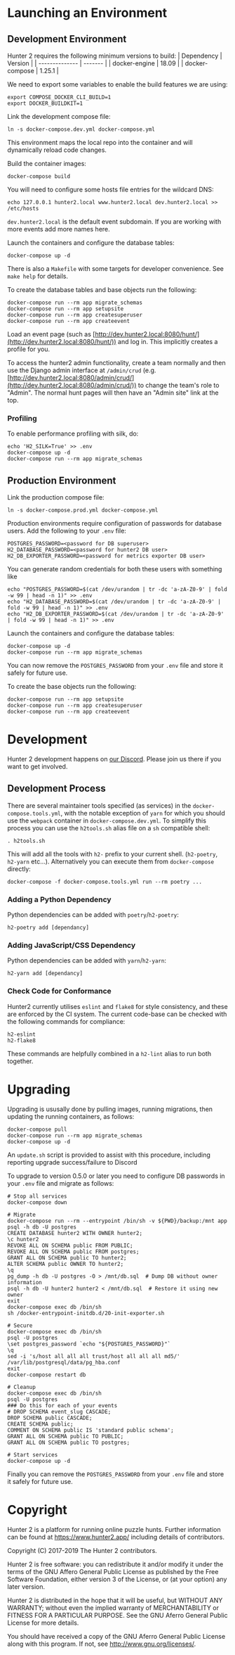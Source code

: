 Launching an Environment
========================

Development Environment
-----------------------

Hunter 2 requires the following minimum versions to build:
| Dependency     | Version |
| -------------- | ------- |
| docker-engine  | 18.09   |
| docker-compose | 1.25.1  |

We need to export some variables to enable the build features we are using:
```shell
export COMPOSE_DOCKER_CLI_BUILD=1
export DOCKER_BUILDKIT=1
```

Link the development compose file:
```shell
ln -s docker-compose.dev.yml docker-compose.yml
```
This environment maps the local repo into the container and will dynamically reload code changes.

Build the container images:
```shell
docker-compose build
```

You will need to configure some hosts file entries for the wildcard DNS:
```shell
echo 127.0.0.1 hunter2.local www.hunter2.local dev.hunter2.local >> /etc/hosts
```
`dev.hunter2.local` is the default event subdomain. If you are working with more events add more names here.

Launch the containers and configure the database tables:
```shell
docker-compose up -d
```

There is also a `Makefile` with some targets for developer convenience. See `make help` for details.

To create the database tables and base objects run the following:
```shell
docker-compose run --rm app migrate_schemas
docker-compose run --rm app setupsite
docker-compose run --rm app createsuperuser
docker-compose run --rm app createevent
```

Load an event page (such as [http://dev.hunter2.local:8080/hunt/](http://dev.hunter2.local:8080/hunt/)) and log in.
This implicitly creates a profile for you.

To access the hunter2 admin functionality, create a team normally and then use the Django admin interface
at `/admin/crud` (e.g. [http://dev.hunter2.local:8080/admin/crud/](http://dev.hunter2.local:8080/admin/crud/))
to change the team's role to "Admin". The normal hunt pages will then have an "Admin site" link at the top.

### Profiling ###
To enable performance profiling with silk, do:
```shell
echo 'H2_SILK=True' >> .env
docker-compose up -d
docker-compose run --rm app migrate_schemas
```

Production Environment
----------------------

Link the production compose file:
```shell
ln -s docker-compose.prod.yml docker-compose.yml
```

Production environments require configuration of passwords for database users. Add the following to your `.env` file:
```
POSTGRES_PASSWORD=<password for DB superuser>
H2_DATABASE_PASSWORD=<password for hunter2 DB user>
H2_DB_EXPORTER_PASSWORD=<password for metrics exporter DB user>
```

You can generate random credentials for both these users with something like
```
echo "POSTGRES_PASSWORD=$(cat /dev/urandom | tr -dc 'a-zA-Z0-9' | fold -w 99 | head -n 1)" >> .env
echo "H2_DATABASE_PASSWORD=$(cat /dev/urandom | tr -dc 'a-zA-Z0-9' | fold -w 99 | head -n 1)" >> .env
echo "H2_DB_EXPORTER_PASSWORD=$(cat /dev/urandom | tr -dc 'a-zA-Z0-9' | fold -w 99 | head -n 1)" >> .env
```

Launch the containers and configure the database tables:
```shell
docker-compose up -d
docker-compose run --rm app migrate_schemas
```

You can now remove the `POSTGRES_PASSWORD` from your `.env` file and store it safely for future use.

To create the base objects run the following:
```shell
docker-compose run --rm app setupsite
docker-compose run --rm app createsuperuser
docker-compose run --rm app createevent
```

Development
===========

Hunter 2 development happens on [our Discord](https://discord.gg/9jZEcr6FwT).
Please join us there if you want to get involved.

Development Process
-------------------

There are several maintainer tools specified (as services) in the `docker-compose.tools.yml`, with the notable exception of `yarn` for which you should use the
 `webpack` container in `docker-compose.dev.yml`. To simplify this process you can use the `h2tools.sh` alias file on a `sh` compatible shell:
```shell
. h2tools.sh
```

This will add all the tools with `h2-` prefix to your current shell. (`h2-poetry`, `h2-yarn` etc...). Alternatively you can execute them from `docker-compose`
directly:
```shell
docker-compose -f docker-compose.tools.yml run --rm poetry ...
```

### Adding a Python Dependency ###
Python dependencies can be added with `poetry`/`h2-poetry`:
```shell
h2-poetry add [dependancy]
```

### Adding JavaScript/CSS Dependency ###
Python dependencies can be added with `yarn`/`h2-yarn`:
```shell
h2-yarn add [dependancy]
```

### Check Code for Conformance ###
Hunter2 currently utilises `eslint` and `flake8` for style consistency, and these are enforced by the CI system. The current code-base can be checked with the
following commands for compliance:
```shell
h2-eslint
h2-flake8
```

These commands are helpfully combined in a `h2-lint` alias to run both together.

Upgrading
=========

Upgrading is ususally done by pulling images, running migrations, then updating the running containers, as follows:
```
docker-compose pull
docker-compose run --rm app migrate_schemas
docker-compose up -d
```

An `update.sh` script is provided to assist with this procedure, including reporting upgrade success/failure to Discord

To upgrade to version 0.5.0 or later you need to configure DB passwords in your `.env` file and migrate as follows:
```
# Stop all services
docker-compose down

# Migrate
docker-compose run --rm --entrypoint /bin/sh -v ${PWD}/backup:/mnt app
psql -h db -U postgres
CREATE DATABASE hunter2 WITH OWNER hunter2;
\c hunter2
REVOKE ALL ON SCHEMA public FROM PUBLIC;
REVOKE ALL ON SCHEMA public FROM postgres;
GRANT ALL ON SCHEMA public TO hunter2;
ALTER SCHEMA public OWNER TO hunter2;
\q
pg_dump -h db -U postgres -O > /mnt/db.sql  # Dump DB without owner information
psql -h db -U hunter2 hunter2 < /mnt/db.sql  # Restore it using new owner
exit
docker-compose exec db /bin/sh
sh /docker-entrypoint-initdb.d/20-init-exporter.sh

# Secure
docker-compose exec db /bin/sh
psql -U postgres
\set postgres_password `echo "${POSTGRES_PASSWORD}"`
\q
sed -i 's/host all all all trust/host all all all md5/' /var/lib/postgresql/data/pg_hba.conf
exit
docker-compose restart db

# Cleanup
docker-compose exec db /bin/sh
psql -U postgres
### Do this for each of your events
# DROP SCHEMA event_slug CASCADE;
DROP SCHEMA public CASCADE;
CREATE SCHEMA public;
COMMENT ON SCHEMA public IS 'standard public schema';
GRANT ALL ON SCHEMA public TO PUBLIC;
GRANT ALL ON SCHEMA public TO postgres;

# Start services
docker-compose up -d
```

Finally you can remove the `POSTGRES_PASSWORD` from your `.env` file and store it safely for future use.

Copyright
=========
Hunter 2 is a platform for running online puzzle hunts. Further information can be found at https://www.hunter2.app/ including details of contributors.

Copyright (C) 2017-2019  The Hunter 2 contributors.

Hunter 2 is free software: you can redistribute it and/or modify it under the terms of the GNU Affero General Public License as published by the Free Software Foundation, either version 3 of the License, or (at your option) any later version.

Hunter 2 is distributed in the hope that it will be useful, but WITHOUT ANY WARRANTY; without even the implied warranty of MERCHANTABILITY or FITNESS FOR A PARTICULAR PURPOSE. See the GNU Aferro General Public License for more details.

You should have received a copy of the GNU Aferro General Public License along with this program. If not, see <http://www.gnu.org/licenses/>.
